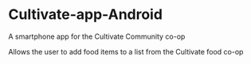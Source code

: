 # Cultivate-app-Android
A smartphone app for the Cultivate Community co-op

Allows the user to add food items to a list from the Cultivate food co-op
